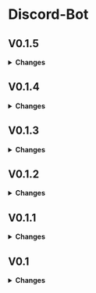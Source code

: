 # Discord-Bot

## V0.1.5
<details>
  <summary><b>Changes</b></summary>
  
  - Kleiner Bug-Fix, bei dem Schnauze! immer ausgelöst wurde
  - Command /submit_idea hinzugefügt, um Ideen in ein docs zu schreiben
  - Utils Folder hinzugefügt
  - command_loader.py erstellt, um Code modularer zu machen
</details>

## V0.1.4
<details>
  <summary><b>Changes</b></summary>
  
  - Webhook für Updates hinzugefügt
  - Kleiner Bug-Fix
</details>

## V0.1.3
<details>
  <summary><b>Changes</b></summary>
  
  - .env hinzugefügt, um Token geheim zu halten
</details>


## V0.1.2
<details>
  <summary><b>Changes</b></summary>
  
  - Kacken Command hinzugefügt
  - Schnauze!
  - README formatiert
</details>

## V0.1.1
<details>
  <summary><b>Changes</b></summary>
  
  - Kleiner Bug-Fix
</details>

## V0.1
<details>
  <summary><b>Changes</b></summary>
  
  - Bot läuft
  - Code aufgeräumt
  - erster Slash-Command hinzugefügt
  - README.md aktualisiert
</details>
